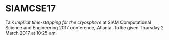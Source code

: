 SIAMCSE17
=========

Talk _Implicit time-stepping for the cryosphere_ at SIAM Computational Science
and Engineering 2017 conference, Atlanta.  To be given Thursday 2 March 2017
at 10:25 am.

